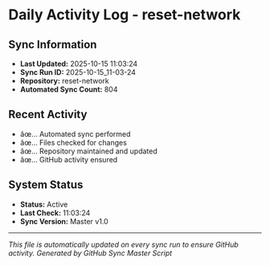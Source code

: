 ﻿# Daily Activity Log - reset-network

## Sync Information
- **Last Updated:** 2025-10-15 11:03:24
- **Sync Run ID:** 2025-10-15_11-03-24
- **Repository:** reset-network
- **Automated Sync Count:** 804

## Recent Activity
- âœ… Automated sync performed
- âœ… Files checked for changes
- âœ… Repository maintained and updated
- âœ… GitHub activity ensured

## System Status
- **Status:** Active
- **Last Check:** 11:03:24
- **Sync Version:** Master v1.0

---
*This file is automatically updated on every sync run to ensure GitHub activity.*
*Generated by GitHub Sync Master Script*
